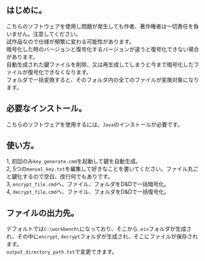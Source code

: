 ## はじめに。
こちらのソフトウェアを使用し問題が発生しても作者、著作権者は一切責任を負いません。注意してください。<br>
試作品なので仕様が頻繁に変わる可能性があります。<br>
暗号化した時のバージョンと復号化するバージョンが違うと復号化できない場合があります。<br>
自動生成された鍵ファイルを削除、又は再生成してしまうと今まで暗号化したファイルが復号化できなくなります。<br>
フォルダで一括変換すると、そのフォルダ内の全てのファイルが変換対象になります。
## 必要なインストール。
こちらのソフトウェアを使用するには、`Java`のインストールが必要です。
## 使い方。
1, 初回のみ`key_generate.cmd`を起動して鍵を自動生成。<br>
2, 5つの`manual_key.txt`を編集して好きなことを書いてください。ファイル丸ごと鍵化するので空白、改行何でもありです。<br>
3, `encrypt_file.cmd`へ、ファイル、フォルダをD&Dで一括暗号化。<br>
4, `decrypt_file.cmd`へ、ファイル、フォルダをD&Dで一括復号化。
## ファイルの出力先。
デフォルトでは`C:\workbench\`になっており、そこから`.eis`フォルダが生成され、その中に`encrypt`, `decrypt`フォルダが生成され、そこにファイルが保存されます。<br>
`output_directory_path.txt`で変更できます。
